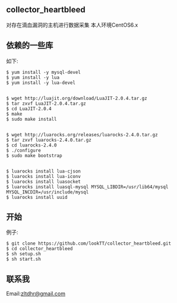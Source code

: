 collector_heartbleed
--------------
对存在滴血漏洞的主机进行数据采集
本人环境CentOS6.x

依赖的一些库
--------------
如下:

    $ yum install -y mysql-devel
    $ yum install -y lua
    $ yum install -y lua-devel


    $ wget http://luajit.org/download/LuaJIT-2.0.4.tar.gz
    $ tar zxvf LuaJIT-2.0.4.tar.gz
    $ cd LuaJIT-2.0.4
    $ make
    $ sudo make install


    $ wget http://luarocks.org/releases/luarocks-2.4.0.tar.gz
    $ tar zxvf luarocks-2.4.0.tar.gz
    $ cd luarocks-2.4.0
    $ ./configure
    $ sudo make bootstrap


    $ luarocks install lua-cjson
    $ luarocks install lua-iconv
    $ luarocks install luasocket
    $ luarocks install luasql-mysql MYSQL_LIBDIR=/usr/lib64/mysql MYSQL_INCDIR=/usr/include/mysql
    $ luarocks install uuid

开始
--------------
例子:

    $ git clone https://github.com/lookTT/collector_heartbleed.git
    $ cd collector_heartbleed
    $ sh setup.sh
    $ sh start.sh


联系我
--------------
Email:zltdhr@gmail.com
